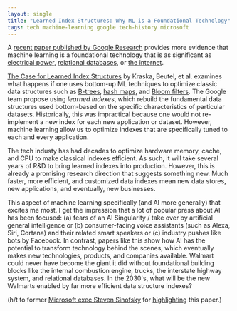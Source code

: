 ```yaml
---
layout: single
title: "Learned Index Structures: Why ML is a Foundational Technology"
tags: tech machine-learning google tech-history microsoft
---
```


A [recent paper published by Google Research](https://www.arxiv-vanity.com/papers/1712.01208v1/) provides more evidence that machine learning is a foundational technology that is as significant as [electrical power](http://www.slate.com/articles/arts/the_undercover_economist/2007/06/the_shock_of_the_new.html), [relational databases](/blog/2017/relational-database-systems-and-ai/), or [the internet](https://stratechery.com/2017/defining-aggregators/).

[The Case for Learned Index Structures](https://www.arxiv-vanity.com/papers/1712.01208v1/) by Kraska, Beutel, et al. examines what happens if one uses bottom-up ML techniques to optimize classic data structures such as [B-trees](https://en.wikipedia.org/wiki/B-tree), [hash maps](https://en.wikipedia.org/wiki/Hash_table), and [Bloom filters](https://en.wikipedia.org/wiki/Bloom_filter). The Google team propose using *learned indexes*, which rebuild the fundamental data structures used bottom-based on the specific characteristics of particular datasets. Historically, this was impractical because one would not re-implement a new index for each new application or dataset. However, machine learning allow us to optimize indexes that are specifically tuned to each and every application. 

The tech industy has had decades to optimize hardware memory, cache, and CPU to make classical indexes efficient. As such, it will take several years of R&D to bring learned indexes into production. However, this is already a promising research direction that suggests something new. Much faster, more efficient, and customized data indexes mean new data stores, new applications, and eventually, new businesses.

This aspect of machine learning specifically (and AI more generally) that excites me most. I get the impression that a lot of popular press about AI has been focused: (a) fears of an AI Singularity / take over by artificial general intelligence or (b) consumer-facing voice assistants (such as Alexa, Siri, Cortana) and their related smart speakers or (c) industry pushes like bots by Facebook. In contrast, papers like this show how AI has the potential to transform technology behind the scenes, which eventually makes new technologies, products, and companies available. Walmart could never have become the giant it did without foundational building blocks like the internal combustion engine, trucks, the interstate highway system, and relational databases. In the 2030's, what will be the new Walmarts enabled by far more efficient data structure indexes?

(h/t to former [Microsoft exec Steven Sinofsky](https://en.wikipedia.org/wiki/Steven_Sinofsky) for [highlighting](https://twitter.com/stevesi/status/940120951940825088) this paper.)